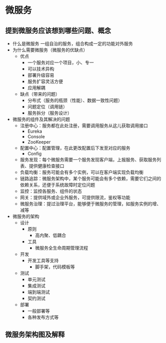 # 微服务

## 提到微服务应该想到哪些问题、概念

* 什么是微服务
一组自治的服务，组合构成一定的功能对外服务
* 为什么需要微服务（微服务的优缺点）
  * 优点
    * 一个服务对应一个项目，小、专一
    * 可以技术异构
    * 部署升级容易
    * 服务扩容灵活方便
    * 应用解耦
  * 缺点（带来的问题）
    * 分布式（服务的瓶颈（性能）、数据一致性问题）
    * 问题定位（调用链）
    * 服务拆分（服务设计）
* 微服务的组件及其解决的问题
  * 注册中心：服务都在此处注册，需要调用服务从这儿获取调用接口
    * Eureka
    * Console
    * ZooKeeper
  * 配置中心：配置管理，在此更改配置后下发至对应的服务
    * Config
  * 服务发现：每个微服务需要一个服务发现客户端，上报服务、获取服务列表、提供健康检查接口
  * 负载均衡：服务可能会有多个实例，可以在客户端实现负载均衡
  * 链路追踪：微服务架构中，某个服务可能会有多个依赖，需要它们之间的依赖关系，还便于系统故障时定位问题
  * 监控：监控各服务、组件的状态
  * 网关：提供域外或企业外服务，可提供限流，鉴权等功能
  * 微服务治理：提过治理平台，能够便于微服务的管理，如服务实例的增、减等
* 微服务的架构
  * 设计
    * 原则
      * 高内聚、低耦合
    * 工具
      * 微服务全生命周期管理流程
  * 开发
    * 开发工具等支持
      * 脚手架，代码模板等
  * 测试
    * 单元测试
    * 集成测试
    * 端到端测试
    * 契约测试
  * 部署
    * 一般部署等
    * 各种发布方式等

## 微服务架构图及解释